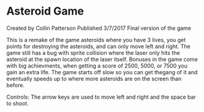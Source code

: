 # Asteroid Game
Created by Collin Patterson
Published 3/7/2017
Final version of the game

This is a remake of the game asteroids where you have 3 lives, you get points for destroying the asteroids, and can only move left and right. The game still has a bug with sprite collision where the laser only hits the asteroid at the spawn location of the laser itself. Bonuses in the game come with big achievments, when getting a score of 2500, 5000, or 7500 you gain an extra life. The game starts off slow so you can get thegang of it and eventually speeds up to where more asteroids are on the screen than before. 

Controls: The arrow keys are used to move left and right and the space bar to shoot.

